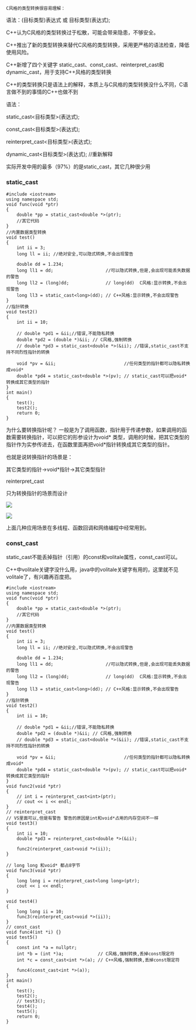     C风格的类型转换很容易理解：

语法：(目标类型)表达式 或 目标类型(表达式);

C++认为C风格的类型转换过于松散，可能会带来隐患，不够安全。

C++推出了新的类型转换来替代C风格的类型转换，采用更严格的语法检查，降低使用风险。

C++新增了四个关键字 static_cast、const_cast、reinterpret_cast和dynamic_cast，用于支持C++风格的类型转换

C++的类型转换只是语法上的解释，本质上与C风格的类型转换没什么不同，C语言做不到的事情的C++也做不到

语法：

static_cast<目标类型>(表达式);

const_cast<目标类型>(表达式);

reinterpret_cast<目标类型>(表达式);

dynamic_cast<目标类型>(表达式);                                   //重新解释

实际开发中用的最多（97%）的是static_cast，其它几种很少用

### static_cast

```
#include <iostream>
using namespace std;
void func(void *ptr)
{
    double *pp = static_cast<double *>(ptr);
    //其它代码
}
//内置数据类型转换
void test()
{
    int ii = 3;
    long ll = ii; //绝对安全,可以隐式转换,不会出现警告

    double dd = 1.234;
    long ll1 = dd;                    //可以隐式转换,但是,会出现可能丢失数据的警告
    long ll2 = (long)dd;              // long(dd)  C风格:显示转换,不会出现警告
    long ll3 = static_cast<long>(dd); // C++风格:显示转换,不会出现警告
}
//指针转换
void test2()
{
    int ii = 10;

    // double *pd1 = &ii;//错误,不能隐私转换
    double *pd2 = (double *)&ii; // C风格,强制转换
    // double *pd3 = static_cast<double *>(&ii); //错误,static_cast不支持不同烈性指针的转换

    void *pv = &ii;                          //任何类型的指针都可以隐私转换成void*
    double *pd4 = static_cast<double *>(pv); // static_cast可以把void*转换成其它类型的指针
}
int main()
{
    test();
    test2();
    return 0;
}
```

为什么要转换指针呢？ 一般是为了调用函数，指针用于传递参数，如果调用的函数需要转换指针，可以把它的形参设计为void* 类型，调用的时候，把其它类型的指针作为实参传进去，在函数里面再把void*指针转换成其它类型的指针。

也就是说转换指针的场景是：

其它类型的指针->void*指针->其它类型指针

reinterpret_cast

  只为转换指针的场景而设计

![](https://gitee.com/hxc8/images2/raw/master/img/202407172220900.jpg)

![](https://gitee.com/hxc8/images2/raw/master/img/202407172220454.jpg)

 上面几种应用场景在多线程、函数回调和网络编程中经常用到。

### const_cast

static_cast不能丢掉指针（引用）的const和volitale属性，const_cast可以。

C++中volitale关键字没什么用，java中的volitale关键字有用的，这里就不见volitale了，有兴趣再百度把。

```
#include <iostream>
using namespace std;
void func(void *ptr)
{
    double *pp = static_cast<double *>(ptr);
    //其它代码
}
//内置数据类型转换
void test()
{
    int ii = 3;
    long ll = ii; //绝对安全,可以隐式转换,不会出现警告

    double dd = 1.234;
    long ll1 = dd;                    //可以隐式转换,但是,会出现可能丢失数据的警告
    long ll2 = (long)dd;              // long(dd)  C风格:显示转换,不会出现警告
    long ll3 = static_cast<long>(dd); // C++风格:显示转换,不会出现警告
}
//指针转换
void test2()
{
    int ii = 10;

    // double *pd1 = &ii;//错误,不能隐私转换
    double *pd2 = (double *)&ii; // C风格,强制转换
    // double *pd3 = static_cast<double *>(&ii); //错误,static_cast不支持不同烈性指针的转换

    void *pv = &ii;                          //任何类型的指针都可以隐私转换成void*
    double *pd4 = static_cast<double *>(pv); // static_cast可以把void*转换成其它类型的指针
}
void func2(void *ptr)
{
    // int i = reinterpret_cast<int>(ptr);
    // cout << i << endl;
}
// reinterpret_cast
// VS里面可以,但是有警告 警告的原因是int和void*占用的内存空间不一样
void test3()
{
    int ii = 10;
    double *pd3 = reinterpret_cast<double *>(&ii);

    func2(reinterpret_cast<void *>(ii));
}

// long long 和void* 都占8字节
void func3(void *ptr)
{
    long long i = reinterpret_cast<long long>(ptr);
    cout << i << endl;
}

void test4()
{
    long long ii = 10;
    func3(reinterpret_cast<void *>(ii));
}
// const_cast
void func4(int *i) {}
void test5()
{
    const int *a = nullptr;
    int *b = (int *)a;             // C风格,强制转换,丢掉const限定符
    int *c = const_cast<int *>(a); // C++风格,强制转换,丢掉const限定符

    func4(const_cast<int *>(a));
}
int main()
{
    test();
    test2();
    // test3();
    test4();
    test5();
    return 0;
}
```